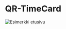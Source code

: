 # QR-TimeCard

![Esimerkki etusivu](https://raw.githubusercontent.com/JaniLiekari/QR-TimeCard/master/Docs/IMGS/README.png)

